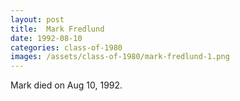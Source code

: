 ```yaml
---
layout: post
title:  Mark Fredlund
date: 1992-08-10
categories: class-of-1980
images: /assets/class-of-1980/mark-fredlund-1.png
---
```

Mark died on Aug 10, 1992.
